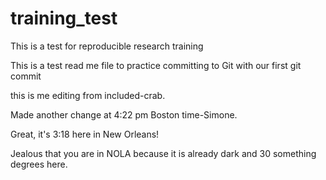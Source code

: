 # training_test
This is a test for reproducible research training

This is a test read me file to practice committing to Git with our first git commit

this is me editing from included-crab.

Made another change at 4:22 pm Boston time-Simone. 

Great, it's 3:18 here in New Orleans!

Jealous that you are in NOLA because it is already dark and 30 something degrees here. 